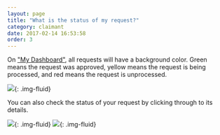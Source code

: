 ```yaml
---
layout: page
title: "What is the status of my request?"
category: claimant
date: 2017-02-14 16:53:58
order: 3
---
```


On ["My Dashboard"]({{site.demo_site}}/dashboard/),
all requests will have a background color.
Green means the request was approved,
yellow means the request is being processed,
and red means the request is unprocessed.

![]({{site.baseurl}}/img/claimant-dashboard-2023.png){: .img-fluid}

You can also check the status of your request
by clicking through to its details.

![]({{site.baseurl}}/img/status-2023-1.png){: .img-fluid}
![]({{site.baseurl}}/img/status-2023-2.png){: .img-fluid}

